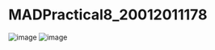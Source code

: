 # MADPractical8_20012011178

![image](https://user-images.githubusercontent.com/111722359/201081093-a94deb09-29d2-4c66-9760-eb681cb807b9.png)
![image](https://user-images.githubusercontent.com/111722359/201081144-e5aae763-2302-45b7-a772-7098147266c3.png)
